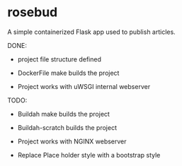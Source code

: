 # rosebud
A simple containerized Flask app used to publish articles.

DONE:

* project file structure defined

* DockerFile make builds the project

* Project works with uWSGI internal webserver

TODO:

* Buildah make builds the project

* Buildah-scratch builds the project

* Project works with NGINX webserver

* Replace Place holder style with a bootstrap style
